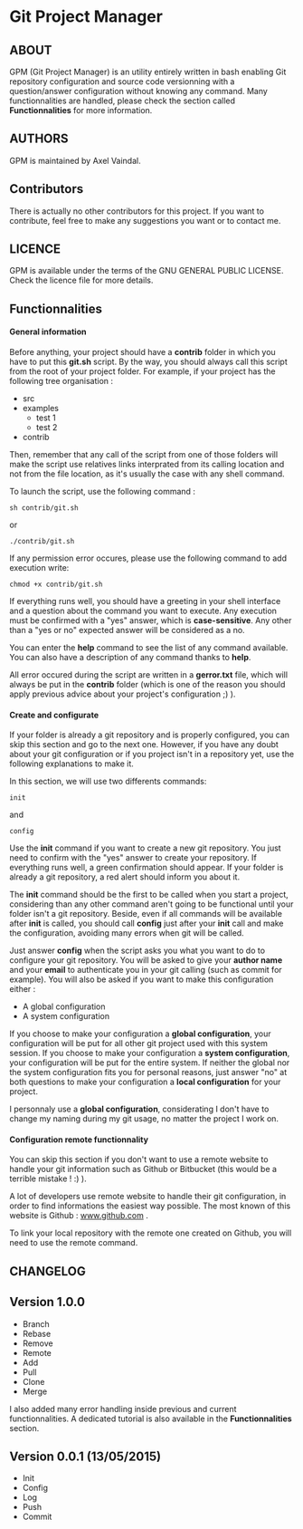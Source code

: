 # Git Project Manager

## ABOUT

GPM (Git Project Manager) is an utility entirely written in bash enabling Git repository configuration and source code versionning
with a question/answer configuration without knowing any command. Many functionnalities are handled, please check the section called **Functionnalities** for more information.

## AUTHORS

GPM is maintained by Axel Vaindal.

## Contributors

There is actually no other contributors for this project. If you want to contribute, feel free to make any suggestions you want or to contact me.

## LICENCE

GPM is available under the terms of the GNU GENERAL PUBLIC LICENSE. Check the licence file for more details.

## Functionnalities

#### General information 

Before anything, your project should have a **contrib** folder in which you have to put this **git.sh** script.
By the way, you should always call this script from the root of your project folder.
For example, if your project has the following tree organisation : 

- src
- examples
	- test 1
	- test 2
- contrib

Then, remember that any call of the script from one of those folders will make the script use relatives links interprated from its calling location and not from the file location, as it's usually the case with any shell command.

To launch the script, use the following command :

    sh contrib/git.sh
or
    
    ./contrib/git.sh

If any permission error occures, please use the following command to add execution write:

	chmod +x contrib/git.sh

If everything runs well, you should have a greeting in your shell interface and a question about the command you want to execute.
Any execution must be confirmed with a "yes" answer, which is **case-sensitive**. Any other than a "yes or no" expected answer will be considered as a no.

You can enter the **help** command to see the list of any command available. You can also have a description of any command thanks to **help**.

All error occured during the script are written in a **gerror.txt** file, which will always be put in the **contrib** folder (which is one of the reason you should apply previous advice about your project's configuration ;) ).

#### Create and configurate

If your folder is already a git repository and is properly configured, you can skip this section and go to the next one.
However, if you have any doubt about your git configuration or if you project isn't in a repository yet, use the following explanations to make it.

In this section, we will use two differents commands:

    init
and

    config

Use the **init** command if you want to create a new git repository. You just need to confirm with the "yes" answer to create your repository.
If everything runs well, a green confirmation should appear. If your folder is already a git repository, a red alert should inform you about it.

The **init** command should be the first to be called when you start a project, considering than any other command aren't going to be functional until your folder isn't a git repository.
Beside, even if all commands will be available after **init** is called, you should call **config** just after your **init** call and make the configuration, avoiding many errors when git will be called.

Just answer **config** when the script asks you what you want to do to configure your git repository.
You will be asked to give your **author name** and your **email** to authenticate you in your git calling (such as commit for example).
You will also be asked if you want to make this configuration either :

- A global configuration
- A system configuration

If you choose to make your configuration a **global configuration**, your configuration will be put for all other git project used with this system session.
If you choose to make your configuration a **system configuration**, your configuration will be put for the entire system.
If neither the global nor the system configuration fits you for personal reasons, just answer "no" at both questions to make your configuration a **local configuration** for your project.

I personnaly use a **global configuration**, considerating I don't have to change my naming during my git usage, no matter the project I work on.

#### Configuration remote functionnality

You can skip this section if you don't want to use a remote website to handle your git information such as Github or Bitbucket (this would be a terrible mistake ! :) ).

A lot of developers use remote website to handle their git configuration, in order to find informations the easiest way possible. The most known of this website is Github : www.github.com .

To link your local repository with the remote one created on Github, you will need to use the remote command.



## CHANGELOG

Version 1.0.0
----------------------------

- Branch
- Rebase
- Remove
- Remote
- Add
- Pull
- Clone
- Merge

I also added many error handling inside previous and current functionnalities.
A dedicated tutorial is also available in the **Functionnalities** section.

Version 0.0.1 (13/05/2015)
----------------------------

- Init
- Config
- Log
- Push
- Commit